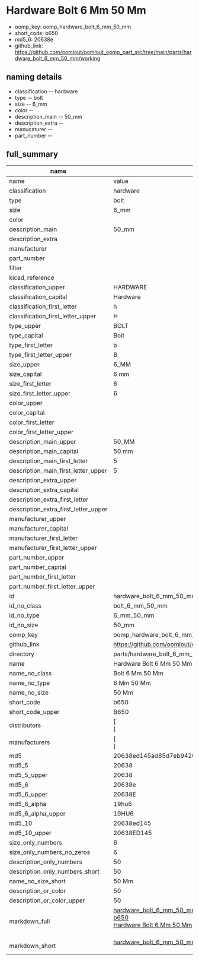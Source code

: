# Hardware Bolt 6 Mm 50 Mm

  
* oomp_key: oomp_hardware_bolt_6_mm_50_mm 
* short_code: b650
* md5_6: 20638e  
* github_link: https://github.com/oomlout/oomlout_oomp_part_src/tree/main/parts/hardware_bolt_6_mm_50_mm/working  
## naming details
* classification -- hardware
* type -- bolt
* size -- 6_mm
* color -- 
* description_main -- 50_mm
* description_extra -- 
* manucaturer -- 
* part_number -- 





## full_summary
| name | value | 
| --- | --- | 
| name | value | 
| classification | hardware | 
| type | bolt | 
| size | 6_mm | 
| color |  | 
| description_main | 50_mm | 
| description_extra |  | 
| manufacturer |  | 
| part_number |  | 
| filter |  | 
| kicad_reference |  | 
| classification_upper | HARDWARE | 
| classification_capital | Hardware | 
| classification_first_letter | h | 
| classification_first_letter_upper | H | 
| type_upper | BOLT | 
| type_capital | Bolt | 
| type_first_letter | b | 
| type_first_letter_upper | B | 
| size_upper | 6_MM | 
| size_capital | 6 mm | 
| size_first_letter | 6 | 
| size_first_letter_upper | 6 | 
| color_upper |  | 
| color_capital |  | 
| color_first_letter |  | 
| color_first_letter_upper |  | 
| description_main_upper | 50_MM | 
| description_main_capital | 50 mm | 
| description_main_first_letter | 5 | 
| description_main_first_letter_upper | 5 | 
| description_extra_upper |  | 
| description_extra_capital |  | 
| description_extra_first_letter |  | 
| description_extra_first_letter_upper |  | 
| manufacturer_upper |  | 
| manufacturer_capital |  | 
| manufacturer_first_letter |  | 
| manufacturer_first_letter_upper |  | 
| part_number_upper |  | 
| part_number_capital |  | 
| part_number_first_letter |  | 
| part_number_first_letter_upper |  | 
| id | hardware_bolt_6_mm_50_mm | 
| id_no_class | bolt_6_mm_50_mm | 
| id_no_type | 6_mm_50_mm | 
| id_no_size | 50_mm | 
| oomp_key | oomp_hardware_bolt_6_mm_50_mm | 
| github_link | https://github.com/oomlout/oomlout_oomp_part_src/tree/main/parts/hardware_bolt_6_mm_50_mm/working | 
| directory | parts/hardware_bolt_6_mm_50_mm | 
| name | Hardware Bolt 6 Mm 50 Mm | 
| name_no_class | Bolt 6 Mm 50 Mm | 
| name_no_type | 6 Mm 50 Mm | 
| name_no_size | 50 Mm | 
| short_code | b650 | 
| short_code_upper | B650 | 
| distributors | [<br>] | 
| manufacturers | [<br>] | 
| md5 | 20638ed145ad85d7eb94206e9cdb89b1 | 
| md5_5 | 20638 | 
| md5_5_upper | 20638 | 
| md5_6 | 20638e | 
| md5_6_upper | 20638E | 
| md5_6_alpha | 19hu6 | 
| md5_6_alpha_upper | 19HU6 | 
| md5_10 | 20638ed145 | 
| md5_10_upper | 20638ED145 | 
| size_only_numbers | 6 | 
| size_only_numbers_no_zeros | 6 | 
| description_only_numbers | 50 | 
| description_only_numbers_short | 50 | 
| name_no_size_short | 50 Mm | 
| description_or_color | 50 | 
| description_or_color_upper | 50 | 
| markdown_full | [hardware_bolt_6_mm_50_mm](https://github.com/oomlout/oomlout_oomp_part_src/tree/main/parts/hardware_bolt_6_mm_50_mm/working)<br>[b650](https://github.com/oomlout/oomlout_oomp_part_src/tree/main/parts/hardware_bolt_6_mm_50_mm/working)<br>[Hardware Bolt 6 Mm 50 Mm](https://github.com/oomlout/oomlout_oomp_part_src/tree/main/parts/hardware_bolt_6_mm_50_mm/working)<br><br> | 
| markdown_short | [hardware_bolt_6_mm_50_mm](https://github.com/oomlout/oomlout_oomp_part_src/tree/main/parts/hardware_bolt_6_mm_50_mm/working)<br><br> | 

